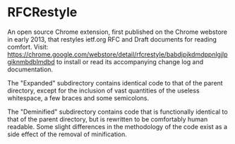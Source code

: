 # RFCRestyle
An open source Chrome extension, first published on the Chrome webstore in early 2013, that restyles ietf.org RFC and Draft documents for reading comfort. Visit: https://chrome.google.com/webstore/detail/rfcrestyle/babdjpjkdmdppnlgjlpgiknmbdblmdbd to install or read its accompanying change log and documentation.

The "Expanded" subdirectory contains identical code to that of the parent directory, except for the inclusion of vast quantities of the useless whitespace, a few braces and some semicolons.

The "Deminified" subdirectory contains code that is functionally identical to that of the parent directory, but is rewritten to be comfortably human readable. Some slight differences in the methodology of the code exist as a side effect of the removal of minification.
